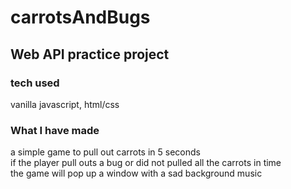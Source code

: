 # carrotsAndBugs
## Web API practice project
### tech used
vanilla javascript, html/css

### What I have made
a simple game to pull out carrots in 5 seconds</br>
if the player pull outs a bug or did not pulled all the carrots in time</br> the game will pop up a window with a sad background music



